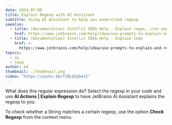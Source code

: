 ```yaml
---
date: 2024-07-09
title: Explain Regexp with AI Assistant
subtitle: Using AI Assistant to help you understand regexp.
seealso:
  - title: (documentation) IntelliJ IDEA Help - Explain regex, cron expressions, and SQL queries
    href: https://www.jetbrains.com/help/idea/use-prompts-to-explain-and-refactor-your-code.html#ai-explain-injected-fragments
  - title: (documentation) IntelliJ IDEA Help - Explain Code
    href: >-
      https://www.jetbrains.com/help/idea/use-prompts-to-explain-and-refactor-your-code.html#ai-explain-code
topics:
  - ai
  - java
author: md
thumbnail: ./thumbnail.png
video: "https://youtu.be/flBLUZybesI"
---
```


What does this regular expression do? Select the regexp in your code and use **AI Actions | Explain Regexp** to have JetBrains AI Assistant explains the regexp to you.

To check whether a String matches a certain regexp, use the option **Check Regexp** from the context menu.
